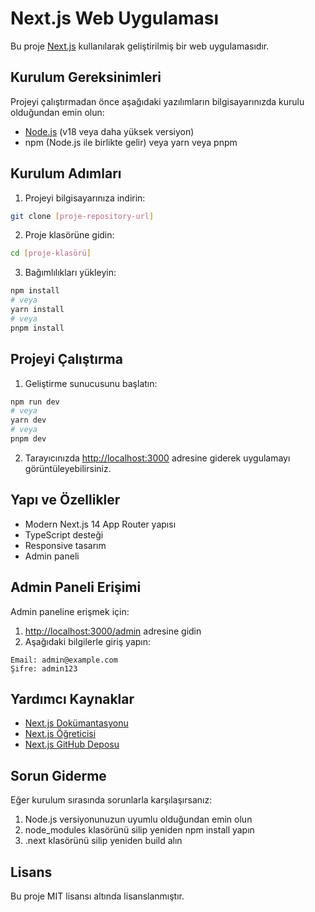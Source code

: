 # Next.js Web Uygulaması

Bu proje [Next.js](https://nextjs.org) kullanılarak geliştirilmiş bir web uygulamasıdır.

## Kurulum Gereksinimleri

Projeyi çalıştırmadan önce aşağıdaki yazılımların bilgisayarınızda kurulu olduğundan emin olun:

- [Node.js](https://nodejs.org/) (v18 veya daha yüksek versiyon)
- npm (Node.js ile birlikte gelir) veya yarn veya pnpm

## Kurulum Adımları

1. Projeyi bilgisayarınıza indirin:
```bash
git clone [proje-repository-url]
```

2. Proje klasörüne gidin:
```bash
cd [proje-klasörü]
```

3. Bağımlılıkları yükleyin:
```bash
npm install
# veya
yarn install
# veya
pnpm install
```

## Projeyi Çalıştırma

1. Geliştirme sunucusunu başlatın:
```bash
npm run dev
# veya
yarn dev
# veya
pnpm dev
```

2. Tarayıcınızda [http://localhost:3000](http://localhost:3000) adresine giderek uygulamayı görüntüleyebilirsiniz.

## Yapı ve Özellikler

- Modern Next.js 14 App Router yapısı
- TypeScript desteği
- Responsive tasarım
- Admin paneli

## Admin Paneli Erişimi

Admin paneline erişmek için:

1. [http://localhost:3000/admin](http://localhost:3000/admin) adresine gidin
2. Aşağıdaki bilgilerle giriş yapın:

```
Email: admin@example.com
Şifre: admin123
```

## Yardımcı Kaynaklar

- [Next.js Dokümantasyonu](https://nextjs.org/docs)
- [Next.js Öğreticisi](https://nextjs.org/learn)
- [Next.js GitHub Deposu](https://github.com/vercel/next.js)

## Sorun Giderme

Eğer kurulum sırasında sorunlarla karşılaşırsanız:

1. Node.js versiyonunuzun uyumlu olduğundan emin olun
2. node_modules klasörünü silip yeniden npm install yapın
3. .next klasörünü silip yeniden build alın

## Lisans

Bu proje MIT lisansı altında lisanslanmıştır.

